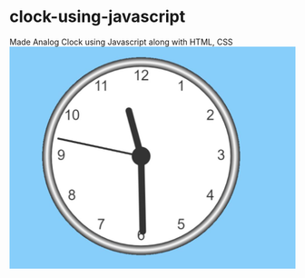 # clock-using-javascript
Made Analog Clock using Javascript along with HTML, CSS 
![title-pic](https://github.com/tarungorle/clock-using-javascript/blob/master/analogclockjs.JPG)
